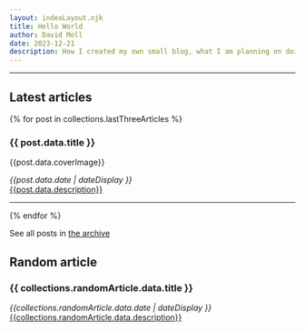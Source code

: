 ```yaml
---
layout: indexLayout.njk
title: Hello World
author: David Moll
date: 2023-12-21
description: How I created my own small blog, what I am planning on doing with it and how you can create your own
---
```

<hr>

## Latest articles 
{% for post in collections.lastThreeArticles %}
### {{ post.data.title }}
<p>{{post.data.coverImage}}</p>
<i>{{post.data.date | dateDisplay }}</i><br>
<a href="{{post.url}}">{{post.data.description}}</a>
<hr>
{% endfor %}

<p>See all posts in <a href="https://blog.davidmoll.net/archive">the archive</a></p>

## Random article

### {{ collections.randomArticle.data.title }}
<i>{{collections.randomArticle.data.date | dateDisplay }}</i><br>
<a href="{{collections.randomArticle.url}}">{{collections.randomArticle.data.description}}</a>
